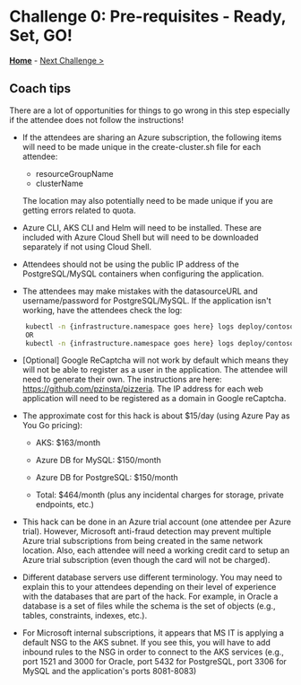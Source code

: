 # Challenge 0: Pre-requisites - Ready, Set, GO!

**[Home](./README.md)** - [Next Challenge >](./01-discovery.md)

## Coach tips

There are a lot of opportunities for things to go wrong in this step especially if the attendee does not follow the instructions!

* If the attendees are sharing an Azure subscription, the following items will need to be made unique in the create-cluster.sh file for each attendee:

    * resourceGroupName
    * clusterName

    The location may also potentially need to be made unique if you are getting errors related to quota.

* Azure CLI, AKS CLI and Helm will need to be installed. These are included with Azure Cloud Shell but will need to be downloaded separately if not using Cloud Shell.

* Attendees should not be using the public IP address of the PostgreSQL/MySQL containers when configuring the application.

* The attendees may make mistakes with the datasourceURL and username/password for PostgreSQL/MySQL. If the application isn't working, have the attendees check the log:

```bash
    kubectl -n {infrastructure.namespace goes here} logs deploy/contosopizza --tail=5000
    OR
    kubectl -n {infrastructure.namespace goes here} logs deploy/contosopizza
```

* [Optional] Google ReCaptcha will not work by default which means they will not be able to register as a user in the application. The attendee will need to generate their own. The instructions are here: https://github.com/pzinsta/pizzeria. The IP address for each web application will need to be registered as a domain in Google reCaptcha. 

* The approximate cost for this hack is about $15/day (using Azure Pay as You Go pricing):
    * AKS: $163/month
    * Azure DB for MySQL: $150/month
    * Azure DB for PostgreSQL: $150/month

    * Total: $464/month (plus any incidental charges for storage, private endpoints, etc.)
    
    
* This hack can be done in an Azure trial account (one attendee per Azure trial). However, Microsoft anti-fraud detection may prevent multiple Azure trial subscriptions from being created in the same network location. Also, each attendee will need a working credit card to setup an Azure trial subscription (even though the card will not be charged).

* Different database servers use different terminology. You may need to explain this to your attendees depending on their level of experience with the databases that are part of the hack. For example, in Oracle a database is a set of files while the schema is the set of objects (e.g., tables, constraints, indexes, etc.). 

* For Microsoft internal subscriptions, it appears that MS IT is applying a default NSG to the AKS subnet. If you see this, you will have to add inbound rules to the NSG in order to connect to the AKS services (e.g., port 1521 and 3000 for Oracle, port 5432 for PostgreSQL, port 3306 for MySQL and the application's ports 8081-8083)

